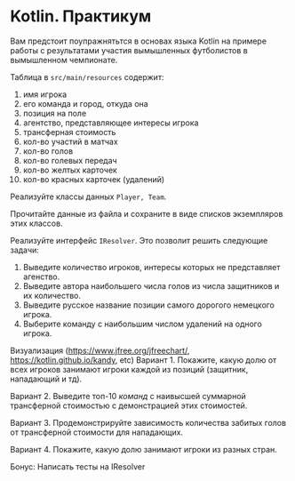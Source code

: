 # Kotlin. Практикум

Вам предстоит поупражнятьтся в основах языка
Kotlin на примере работы с результатами участия
вымышленных футболистов в вымышленном чемпионате.

Таблица в `src/main/resources` содержит:
1. имя игрока
2. его команда и город, откуда она
3. позиция на поле
4. агентство, представляющее интересы игрока
5. трансферная стоимость
6. кол-во участий в матчах
7. кол-во голов
8. кол-во голевых передач
9. кол-во желтых карточек
10. кол-во красных карточек (удалений)

Реализуйте классы данных `Player, Team`.

Прочитайте данные из файла и сохраните
в виде списков экземпляров этих классов.

Реализуйте интерфейс `IResolver`. Это
позволит решить следующие задачи: 
1. Выведите количество игроков, интересы которых не представляет агенство.
2. Выведите автора наибольшего числа голов из числа защитников и их количество.
3. Выведите русское название позиции самого дорогого немецкого игрока.
4. Выберите команду с наибольшим числом удалений на одного игрока.


Визуализация (https://www.jfree.org/jfreechart/, https://kotlin.github.io/kandy, etc)
Вариант 1. 
Покажите, какую долю от всех игроков занимают игроки каждой из позиций (защитник, нападающий и тд). 

Вариант 2. 
Выведите топ-10 *команд* с наивысшей суммарной трансферной стоимостью с демонстрацией этих стоимостей. 

Вариант 3. 
Продемонстрируйте зависимость количества забитых голов от трансферной стоимости для нападающих. 

Вариант 4.
Покажите, какую долю занимают игроки из разных стран.

Бонус:
Написать тесты на IResolver